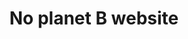 ---
tags: projects
title: No planet B website
image: no-planet-b.png
description: description
languagesUsed: languages
---